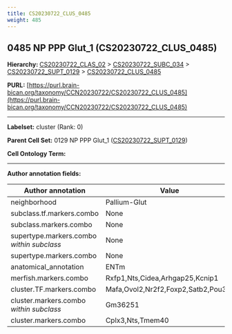 ```yaml
---
title: CS20230722_CLUS_0485
weight: 485
---
```

## 0485 NP PPP Glut_1 (CS20230722_CLUS_0485)
<b>Hierarchy: </b>
[CS20230722_CLAS_02](../CS20230722_CLAS_02) >
[CS20230722_SUBC_034](../CS20230722_SUBC_034) >
[CS20230722_SUPT_0129](../CS20230722_SUPT_0129) >
[CS20230722_CLUS_0485](../CS20230722_CLUS_0485)

**PURL:** [https://purl.brain-bican.org/taxonomy/CCN20230722/CS20230722_CLUS_0485](https://purl.brain-bican.org/taxonomy/CCN20230722/CS20230722_CLUS_0485)

---


**Labelset:** cluster (Rank: 0)

**Parent Cell Set:** 0129 NP PPP Glut_1 ([CS20230722_SUPT_0129](../CS20230722_SUPT_0129))



**Cell Ontology Term:** 

[MARKER GENES.]: #


---

[TRANSFERRED ANNOTATIONS.]: #


[AUTHOR ANNOTATION FIELDS.]: #


**Author annotation fields:**

| Author annotation | Value |
|-------------------|-------|
|neighborhood|Pallium-Glut|
|subclass.tf.markers.combo|None|
|subclass.markers.combo|None|
|supertype.markers.combo _within subclass_|None|
|supertype.markers.combo|None|
|anatomical_annotation|ENTm|
|merfish.markers.combo|Rxfp1,Nts,Cidea,Arhgap25,Kcnip1|
|cluster.TF.markers.combo|Mafa,Ovol2,Nr2f2,Foxp2,Satb2,Pou3f3|
|cluster.markers.combo _within subclass_|Gm36251|
|cluster.markers.combo|Cplx3,Nts,Tmem40|
